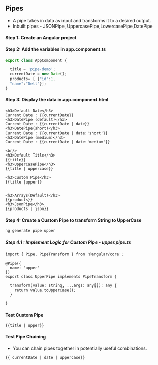 ## Pipes

* A pipe takes in data as input and transforms it to a desired output.
* Inbuilt pipes - JSONPipe, UppercasePipe,LowercasePipe,DatePipe

#### Step 1: Create an Angular project

#### Step 2: Add the variables in app.component.ts
```javascript
export class AppComponent {

  title = 'pipe-demo';
  currentDate = new Date();
  products= [ {"id":1,
  "name":"Dell"}];
}
```
#### Step 3: Display the data in app.component.html
```
<h3>Default Date</h3>
Current Date : {{currentDate}}
<h3>DatePipe (default)</h3>
Current Date : {{currentDate | date}}
<h3>DatePipe(short)</h3>
Current Date : {{currentDate | date:'short'}}
<h3>DatePipe (medium)</h3>
Current Date : {{currentDate | date:'medium'}}

<br/>
<h3>Default Title</h3>
{{title}}
<h3>UpperCasePipe</h3>
{{title | uppercase}}

<h3>Custom Pipe</h3>
{{title |upper}}


<h3>Arrays(Default)</h3>
{{products}}
<h3>JsonPipe</h3>
{{products | json}}
````

#### Step 4: Create a Custom Pipe to transform String to UpperCase
```
ng generate pipe upper
```

##### Step 4.1 : Implement Logic for Custom Pipe - upper.pipe.ts
```
import { Pipe, PipeTransform } from '@angular/core';

@Pipe({
  name: 'upper'
})
export class UpperPipe implements PipeTransform {

  transform(value: string, ...args: any[]): any {
    return value.toUpperCase();
  }

}
```
#### Test Custom Pipe
```
{{title | upper}}
```

#### Test Pipe Chaining
* You can chain pipes together in potentially useful combinations.
```
{{ currentDate | date | uppercase}}
```
